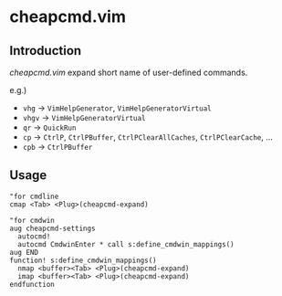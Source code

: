 cheapcmd.vim
============

Introduction
------------

*cheapcmd.vim* expand short name of user-defined commands.

e.g.)
- `vhg`  -> `VimHelpGenerator`, `VimHelpGeneratorVirtual`
- `vhgv` -> `VimHelpGeneratorVirtual`
- `qr`   -> `QuickRun`
- `cp`   -> `CtrlP`, `CtrlPBuffer`, `CtrlPClearAllCaches`, `CtrlPClearCache`, ...
- `cpb`  -> `CtrlPBuffer`


Usage
-----

```vim
"for cmdline
cmap <Tab> <Plug>(cheapcmd-expand)

"for cmdwin
aug cheapcmd-settings
  autocmd!
  autocmd CmdwinEnter * call s:define_cmdwin_mappings()
aug END
function! s:define_cmdwin_mappings()
  nmap <buffer><Tab> <Plug>(cheapcmd-expand)
  imap <buffer><Tab> <Plug>(cheapcmd-expand)
endfunction
```

